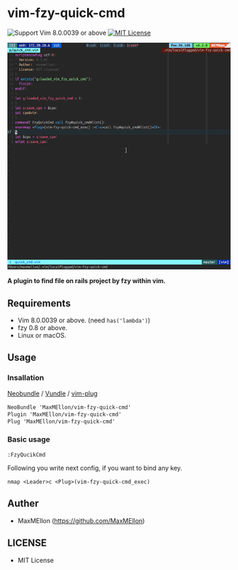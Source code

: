 # vim-fzy-quick-cmd

![Support Vim 8.0.0039 or above](https://img.shields.io/badge/support-Vim%208.0.0039%20or%20above-yellowgreen.svg?style=flat-square)
[![MIT License](https://img.shields.io/badge/license-MIT-blue.svg?style=flat-square)](LICENSE)

![](https://raw.githubusercontent.com/MaxMEllon/demos/master/vim-fzy-quick-cmd/demo.gif)

**A plugin to find file on rails project by fzy within vim.**

Requirements
---
- Vim 8.0.0039 or above. (need `has('lambda')`)
- fzy 0.8 or above.
- Linux or macOS.

Usage
---

### Insallation

[Neobundle](https://github.com/Shougo/neobundle.vim) / [Vundle](https://github.com/gmarik/Vundle.vim) / [vim-plug](https://github.com/junegunn/vim-plug)

```vim
NeoBundle 'MaxMEllon/vim-fzy-quick-cmd'
Plugin 'MaxMEllon/vim-fzy-quick-cmd'
Plug 'MaxMEllon/vim-fzy-quick-cmd'
```

### Basic usage

```vim
:FzyQucikCmd
```

Following you write next config, if you want to bind any key.

```vim
nmap <Leader>c <Plug>(vim-fzy-quick-cmd_exec)
```

Auther
---
- MaxMEllon (https://github.com/MaxMEllon)

LICENSE
---
- MIT License
